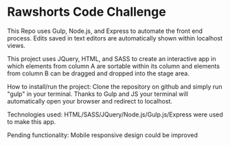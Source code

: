# Rawshorts Code Challenge

This Repo uses Gulp, Node.js, and Express to automate the front end process. Edits saved in text editors are automatically shown within localhost views.

This project uses JQuery, HTML, and SASS to create an interactive app in which elements from column A are sortable within its column and elements from column B can be dragged and dropped into the stage area.

How to install/run the project:
Clone the repository on github and simply run "gulp" in your terminal. Thanks to Gulp and JS your terminal will automatically open your browser and redirect to localhost.

Technologies used:
HTML/SASS/JQuery/Node.js/Gulp.js/Express were used to make this app.

Pending functionality:
 Mobile responsive design could be improved
